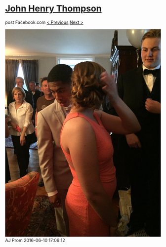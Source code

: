 # [John Henry Thompson](../README.md)
post Facebook.com
[< Previous](2016-06-10-23.md) [Next >](2016-06-10-25.md)

[![](../media/2016-06-10/AJ-Prom-22.jpg)](../README.md)
AJ Prom
2016-06-10 17:06:12